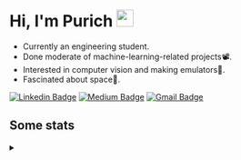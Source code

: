 <h1 align="left">Hi, I'm Purich
<img src="https://media.giphy.com/media/hvRJCLFzcasrR4ia7z/giphy.gif" width="30px"/></h1>

* Currently an engineering student.
* Done moderate of machine-learning-related projects:film_projector:.
* Interested in computer vision and making emulators:space_invader:.
* Fascinated about space:milky_way:.

[![Linkedin Badge](https://img.shields.io/badge/-Purich-blue?style=flat-square&logo=Linkedin&logoColor=white&link=https://www.linkedin.com/in/purich-siritip-16b3b3255/)](https://www.linkedin.com/in/purich-siritip-16b3b3255) [![Medium Badge](https://img.shields.io/badge/-@purich-gray?style=flat-square&labelColor=000000&logo=Medium&link=https://medium.com/@phuritsiritip)](https://medium.com/@phuritsiritip)
[![Gmail Badge](https://img.shields.io/badge/-mark.phurit@gmail.com-c14438?style=flat-square&logo=Gmail&logoColor=white&link=mailto:mark.phurit@gmail.com)](mailto:mark.phurit@gmail.com)

## Some stats

<details>
  <summary></summary>
  
  <!--START_SECTION:waka-->
**I'm an Early 🐤** 

```text
🌞 Morning    66 commits     ██████░░░░░░░░░░░░░░░░░░░   25.1% 
🌆 Daytime    67 commits     ██████░░░░░░░░░░░░░░░░░░░   25.48% 
🌃 Evening    106 commits    ██████████░░░░░░░░░░░░░░░   40.3% 
🌙 Night      24 commits     ██░░░░░░░░░░░░░░░░░░░░░░░   9.13%

```


📊 **This Week I Spent My Time On** 

```text
💬 Programming Languages: 
Python                   6 hrs 15 mins       █████████████████████░░░░   86.52% 
C++                      38 mins             ██░░░░░░░░░░░░░░░░░░░░░░░   8.8% 
Markdown                 8 mins              ░░░░░░░░░░░░░░░░░░░░░░░░░   1.97% 
JavaScript               6 mins              ░░░░░░░░░░░░░░░░░░░░░░░░░   1.43% 
Other                    2 mins              ░░░░░░░░░░░░░░░░░░░░░░░░░   0.6%

🐱‍💻 Projects: 
Computer Programming     3 hrs 45 mins       █████████████░░░░░░░░░░░░   52.03% 
robocup2023-cv-image-capt1 hr 59 mins        ███████░░░░░░░░░░░░░░░░░░   27.62% 
socket_tutorial          23 mins             █░░░░░░░░░░░░░░░░░░░░░░░░   5.5% 
Lab_2_LED_and_M5Stack_But20 mins             █░░░░░░░░░░░░░░░░░░░░░░░░   4.69% 
HelloWorld               16 mins             █░░░░░░░░░░░░░░░░░░░░░░░░   3.74%

```


<!--END_SECTION:waka-->

  <!--START_SECTION:waka-simple-->

```text
From: 19 January 2023 - To: 29 January 2023

Total Time: 12 hrs 6 mins

Python       9 hrs 50 mins   ████████████████████▒░░░░   81.31 %
C++          53 mins         █▓░░░░░░░░░░░░░░░░░░░░░░░   07.33 %
YAML         47 mins         █▓░░░░░░░░░░░░░░░░░░░░░░░   06.57 %
Markdown     10 mins         ▒░░░░░░░░░░░░░░░░░░░░░░░░   01.50 %
Git Config   8 mins          ▒░░░░░░░░░░░░░░░░░░░░░░░░   01.16 %
JavaScript   6 mins          ▒░░░░░░░░░░░░░░░░░░░░░░░░   00.85 %
```

<!--END_SECTION:waka-simple-->

  <!--![Anurag's GitHub stats](https://github-readme-stats.vercel.app/api?username=vikimark&show_icons=true&theme=gruvbox_light)-->
  
</details>

<!--
**vikimark/vikimark** is a ✨ _special_ ✨ repository because its `README.md` (this file) appears on your GitHub profile.

Here are some ideas to get you started:

- 🔭 I’m currently working on ...
- 🌱 I’m currently learning ...
- 👯 I’m looking to collaborate on ...
- 🤔 I’m looking for help with ...
- 💬 Ask me about ...
- 📫 How to reach me: ...
- 😄 Pronouns: ...
- ⚡ Fun fact: ...
-->

